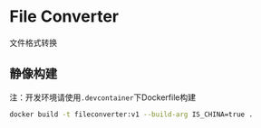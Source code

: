 # File Converter

文件格式转换

## 静像构建

注：开发环境请使用`.devcontainer`下Dockerfile构建

```sh
docker build -t fileconverter:v1 --build-arg IS_CHINA=true .
```
